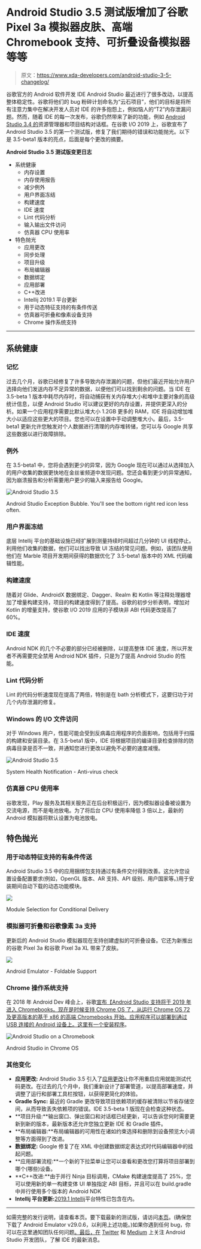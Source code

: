 # Android Studio 3.5 测试版增加了谷歌 Pixel 3a 模拟器皮肤、高端 Chromebook 支持、可折叠设备模拟器等等

> 原文：<https://www.xda-developers.com/android-studio-3-5-changelog/>

谷歌官方的 Android 软件开发 IDE Android Studio 最近进行了很多改动，以提高整体稳定性。谷歌将他们的 bug 粉碎计划命名为“云石项目”，他们的目标是将所有注意力集中在解决开发人员对 IDE 的许多抱怨上，例如恼人的“T2”内存泄漏问题。然而，随着 IDE 的每一次发布，谷歌仍然带来了新的功能，例如 [Android Studio 3.4 的](https://www.xda-developers.com/android-studio-3-4-stable-android-q-emulator-r8-proguard/)资源管理器和项目结构对话框。在谷歌 I/O 2019 上，谷歌宣布了 Android Studio 3.5 的第一个测试版，修复了我们期待的错误和功能抛光。以下是 3.5-beta1 版本的亮点，后面是每个更改的摘要。

**Android Studio 3.5 测试版变更日志**

*   系统健康
    *   内存设置
    *   内存使用报告
    *   减少例外
    *   用户界面冻结
    *   构建速度
    *   IDE 速度
    *   Lint 代码分析
    *   输入输出文件访问
    *   仿真器 CPU 使用率
*   特色抛光
    *   应用更改
    *   同步处理
    *   项目升级
    *   布局编辑器
    *   数据绑定
    *   应用部署
    *   C++改进
    *   Intellij 2019.1 平台更新
    *   用于动态特征支持的有条件传送
    *   仿真器可折叠和像素设备支持
    *   Chrome 操作系统支持

* * *

## 系统健康

### 记忆

过去几个月，谷歌已经修复了许多导致内存泄漏的问题，但他们最近开始允许用户选择向他们发送内存不足异常的数据，以便他们可以找到剩余的问题。当 IDE 在 3.5-beta 1 版本中耗尽内存时，将自动捕获有关内存堆大小和堆中主要对象的高级统计信息，以便 Android Studio 可以建议更好的内存设置，并提供更深入的分析。如果一个应用程序需要比默认堆大小 1.2GB 更多的 RAM，IDE 将自动增加堆大小以适应这些更大的项目。您也可以在设置中手动调整堆大小。最后，3.5-beta1 更新允许您触发对个人数据进行清理的内存堆转储，您可以与 Google 共享这些数据以进行故障排除。

### 例外

在 3.5-beta1 中，您将会遇到更少的异常，因为 Google 现在可以通过从选择加入的用户收集的数据更快地在金丝雀频道中发现问题。您还会看到更少的异常通知，因为崩溃报告和分析需要用户更少的输入来报告给 Google。

 <picture>![Android Studio 3.5](img/f471311eb4eef29a1ce1a854c2a6d753.png)</picture> 

Android Studio Exception Bubble. You'll see the bottom right red icon less often.

### 用户界面冻结

底层 Intellij 平台的基础设施已经扩展到测量持续时间超过几分钟的 UI 线程停止。利用他们收集的数据，他们可以找出导致 UI 冻结的常见问题。例如，该团队使用他们在 Marble 项目开发期间获得的数据优化了 3.5-beta1 版本中的 XML 代码编辑性能。

### 构建速度

随着对 Glide、AndroidX 数据绑定、Dagger、Realm 和 Kotlin 等注释处理器增加了增量构建支持，项目的构建速度得到了提高。谷歌的初步分析表明，增加对 Kotlin 的增量支持，使谷歌 I/O 2019 应用的子模块非 ABI 代码更改提高了 60%。

### IDE 速度

Android NDK 的几个不必要的部分已经被删除，以提高整体 IDE 速度，所以开发者不再需要完全禁用 Android NDK 插件，只是为了提高 Android Studio 的性能。

### Lint 代码分析

Lint 的代码分析速度现在提高了两倍，特别是在 bath 分析模式下，这要归功于对几个内存泄漏的修复。

### Windows 的 I/O 文件访问

对于 Windows 用户，性能可能会受到反病毒应用程序的负面影响，包括用于扫描的构建和安装目录。在 3.5-beta1 版中，IDE 将根据项目的编译目录检查排除的防病毒目录是否不一致，并通知您进行更改以避免不必要的速度减慢。

 <picture>![Android Studio 3.5](img/6dcf5d501bc093defb5d8b39a6ea73f0.png)</picture> 

System Health Notification - Anti-virus check

### 仿真器 CPU 使用率

谷歌发现，Play 服务及其相关服务正在后台积极运行，因为模拟器设备被设置为交流电源，而不是电池放电。为了将后台 CPU 使用率降低 3 倍以上，最新的 Android 模拟器将默认设置为电池放电。

## 特色抛光

### 用于动态特征支持的有条件传送

Android Studio 3.5 中的应用捆绑包支持通过有条件交付得到改善。这允许您设置设备配置要求(例如，OpenGL 版本、AR 支持、API 级别、用户国家等。)用于安装期间自动下载的动态功能模块。

 <picture>![](img/2b14da86bf369aae33d7ee0a5bfd1011.png)</picture> 

Module Selection for Conditional Delivery

### 模拟器可折叠和谷歌像素 3a 支持

更新后的 Android Studio 模拟器现在支持创建虚拟的可折叠设备。它还为新推出的谷歌 Pixel 3a 和谷歌 Pixel 3a XL 带来了皮肤。

 <picture>![](img/3558b307d800b7c0d71e5ae017e292ca.png)</picture> 

Android Emulator - Foldable Support

### Chrome 操作系统支持

在 2018 年 Android Dev 峰会上，谷歌[宣布【Android Studio 支持将于 2019 年进入 Chromebooks。现在是时候支持 Chrome OS 了，从运行 Chrome OS 72 及更高版本的基于 x86 的高端 Chromebooks 开始。应用程序可以部署到通过 USB 连接的 Android 设备上。这里有一个安装程序](https://www.xda-developers.com/android-studio-chromebooks-chrome-os/)。

 <picture>![Android Studio on a Chromebook](img/0abbd9bcf610ed807f3355d514c0589f.png)</picture> 

Android Studio in Chrome OS

### 其他变化

*   **应用更改:** Android Studio 3.5 引入了[应用更改](https://www.xda-developers.com/android-studio-3-5-canary-apply-changes-instant-run-replacement/)让你不用重启应用就能测试代码更改。在过去的几个月中，我们重新设计了部署管道，以提高部署速度，并调整了运行和部署工具栏按钮，以获得更简化的体验。
*   **Gradle Sync:** 最近的 Gradle 更改导致项目依赖项的缓存被清除以节省存储空间，从而导致丢失依赖项的错误。IDE 3.5-beta 1 版现在会检查这种状态。
*   **项目升级:**输出窗口、弹出窗口和对话框已经更新，可以告诉您何时需要更新到新的版本，最新版本还允许您独立更新 IDE 和 Gradle 插件。
*   **布局编辑器:**布局编辑器的可用性在诸如约束选择和删除到设备预览大小调整等方面得到了改进。
*   **数据绑定:** Google 修复了在 XML 中创建数据绑定表达式时代码编辑器中的挂起问题。
*   **应用部署流程:**一个新的下拉菜单让您可以查看和更改您打算将项目部署到哪个(哪些)设备。
*   **C++改进:**由于并行 Ninja 目标调用，CMake 构建速度提高了 25%，您可以使用新的单一构建变体 UI 单独指定 ABI 目标，并且可以在 build.gradle 中并行使用多个版本的 Android NDK
*   **Intellij 平台更新:**[2019.1 Intellij](https://www.jetbrains.com/idea/whatsnew/#v2019-1)平台特性已包含在内。

* * *

如需完整的发行说明，请查看本页。要下载最新的测试版，请访问[本页](https://developer.android.com/studio/preview)。(确保您下载了 Android Emulator v29.0.6，以利用上述功能。)如果你遇到任何 bug，你可以在这里通知团队任何问题[。最后，在](https://source.android.com/source/report-bugs#developer-tools) [Twitter](http://www.twitter.com/androidstudio) 和 [Medium](https://medium.com/androiddevelopers) 上关注 Android Studio 开发团队，了解 IDE 的最新消息。